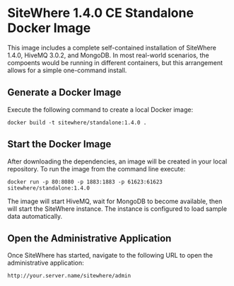 # SiteWhere 1.4.0 CE Standalone Docker Image
This image includes a complete self-contained installation of SiteWhere 1.4.0, 
HiveMQ 3.0.2, and MongoDB. In most real-world scenarios, the compoents would
be running in different containers, but this arrangement allows for a 
simple one-command install.

## Generate a Docker Image
Execute the following command to create a local Docker image:

```
docker build -t sitewhere/standalone:1.4.0 .
```

## Start the Docker Image
After downloading the dependencies, an image will be created in your
local repository. To run the image from the command line execute:

```
docker run -p 80:8080 -p 1883:1883 -p 61623:61623 sitewhere/standalone:1.4.0
```

The image will start HiveMQ, wait for MongoDB to become available, then will start
the SiteWhere instance. The instance is configured to load sample data
automatically.

## Open the Administrative Application
Once SiteWhere has started, navigate to the following URL to open the
administrative application:

```
http://your.server.name/sitewhere/admin
```
